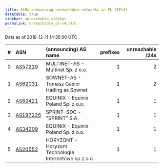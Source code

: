 ```yaml
---
title: ASNs announcing unreachable networks in PL (IPv4)
datatable: true
sidebar: unreachable_sidebar
permalink: unreachable_pl-v4.html
---
```


Data as of 2018-12-11 14:35:00 UTC


<div class="datatable-begin"></div>

|   # | ASN                                      | (announcing) AS name                                  |   prefixes |   unreachable /24s |
|----:|:-----------------------------------------|:------------------------------------------------------|-----------:|-------------------:|
|   0 | [AS57219](unreachable_AS57219-v4.html)   | MULTINET-AS - Multinet Sp. z o.o.                     |          1 |                  2 |
|   1 | [AS62031](unreachable_AS62031-v4.html)   | SOWNET-AS - Tomasz Gasior trading as Sownet           |          1 |                  2 |
|   2 | [AS62421](unreachable_AS62421-v4.html)   | EQUINIX - Equinix Poland Sp. z o.o.                   |          1 |                  1 |
|   3 | [AS197226](unreachable_AS197226-v4.html) | SPRINT-SDC - "SPRINT" S.A.                            |          1 |                  1 |
|   4 | [AS34209](unreachable_AS34209-v4.html)   | EQUINIX - Equinix Poland Sp. z o.o.                   |          1 |                  1 |
|   5 | [AS20552](unreachable_AS20552-v4.html)   | HORYZONT - Horyzont Technologie Internetowe sp.z.o.o. |          1 |                  1 |

<div class="datatable-end"></div>